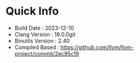 # Quick Info
* Build Date : 2023-12-10
* Clang Version : 18.0.0git
* Binutils Version : 2.40
* Compiled Based : https://github.com/llvm/llvm-project/commit/2ec95c19

